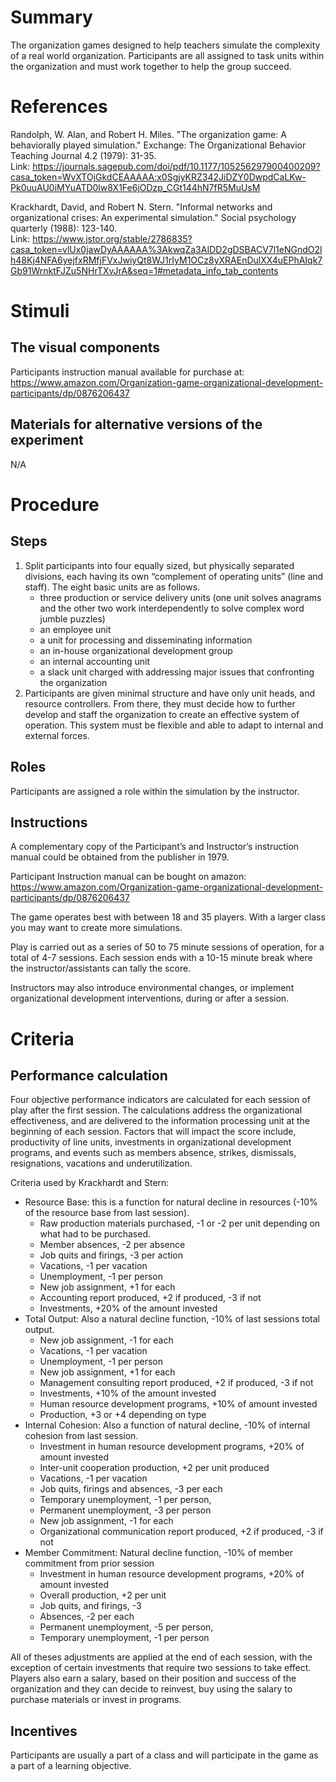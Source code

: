 # Summary
The organization games designed to help teachers simulate the complexity of a real world organization.  Participants are all assigned to task units within the organization and must work together to help the group succeed.

# References
Randolph, W. Alan, and Robert H. Miles. "The organization game: A behaviorally played simulation." Exchange: The Organizational Behavior Teaching Journal 4.2 (1979): 31-35.  
Link: https://journals.sagepub.com/doi/pdf/10.1177/105256297900400209?casa_token=WvXTOjGkdCEAAAAA:x0SgjyKRZ342JiDZY0DwpdCaLKw-Pk0uuAU0iMYuATD0lw8X1Fe6jODzp_CGt144hN7fR5MuUsM

Krackhardt, David, and Robert N. Stern. "Informal networks and organizational crises: An experimental simulation." Social psychology quarterly (1988): 123-140.  
Link: https://www.jstor.org/stable/2786835?casa_token=vlUx0jawDyAAAAAA%3AkwqZa3AIDD2gDSBACV7l1eNGndO2lh48Kj4NFA6yejfxRMfjFVxJwiyQt8WJ1rIyM1OCz8yXRAEnDulXX4uEPhAIqk7Gb91WrnktFJZu5NHrTXvJrA&seq=1#metadata_info_tab_contents

# Stimuli
## The visual components
Participants instruction manual available for purchase at:  
https://www.amazon.com/Organization-game-organizational-development-participants/dp/0876206437

## Materials for alternative versions of the experiment 
N/A

# Procedure
## Steps
1. Split participants into four equally sized, but physically separated divisions, each having its own “complement of operating units” (line and staff).  The eight basic units are as follows.
    - three production or service delivery units (one unit solves anagrams and the other two work interdependently to solve complex word jumble puzzles)
    - an employee unit
    - a unit for processing and disseminating information
    - an in-house organizational development group
    - an internal accounting unit
    - a slack unit charged with addressing major issues that confronting the organization
2. Participants are given minimal structure and have only unit heads, and resource controllers. From there, they must decide how to further develop and staff the organization to create an effective system of operation.  This system must be flexible and able to adapt to internal and external forces.

## Roles 
Participants are assigned a role within the simulation by the instructor.

## Instructions
A complementary copy of the Participant’s and Instructor’s instruction manual could be obtained from the publisher in 1979.

Participant Instruction manual can be bought on amazon:
https://www.amazon.com/Organization-game-organizational-development-participants/dp/0876206437


The game operates best with between 18 and 35 players.  With a larger class you may want to create more simulations.

Play is carried out as a series of 50 to 75 minute sessions of operation, for a total of 4-7 sessions.  Each session ends with a 10-15 minute break where the instructor/assistants can tally the score.

Instructors may also introduce environmental changes, or implement organizational development interventions, during or after a session.

# Criteria
## Performance calculation
Four objective performance indicators are calculated for each session of play after the first session.  The calculations address the organizational effectiveness, and are delivered to the information processing unit at the beginning of each session.  Factors that will impact the score include, productivity of line units, investments in organizational development programs, and events such as members absence, strikes, dismissals, resignations, vacations and underutilization.

Criteria used by Krackhardt and Stern:  
- Resource Base: this is a function for natural decline in resources (-10% of the resource base from last session). 
    - Raw production materials purchased, -1 or -2 per unit depending on what had to be purchased.
    - Member absences, -2 per absence
    - Job quits and firings, -3 per action
    - Vacations, -1 per vacation
    - Unemployment, -1 per person
    - New job assignment, +1 for each
    - Accounting report produced, +2 if produced, -3 if not
    - Investments, +20% of the amount invested
- Total Output: Also a natural decline function, -10% of last sessions total output.
    - New job assignment, -1 for each
    - Vacations, -1 per vacation
    - Unemployment, -1 per person
    - New job assignment, +1 for each
    - Management consulting report produced, +2 if produced, -3 if not
    - Investments, +10% of the amount invested
    - Human resource development programs, +10% of amount invested
    - Production, +3 or +4 depending on type
- Internal Cohesion: Also a function of natural decline, -10% of internal cohesion from last session.
    - Investment in human resource development programs, +20% of amount invested
    - Inter-unit cooperation production, +2 per unit produced
    - Vacations, -1 per vacation
    - Job quits, firings and absences, -3 per each
    - Temporary unemployment, -1 per person, 
    - Permanent unemployment, -3 per person
    - New job assignment, -1 for each
    - Organizational communication report produced, +2 if produced, -3 if not
- Member Commitment: Natural decline function, -10% of member commitment from prior session
    - Investment in human resource development programs, +20% of amount invested
    - Overall production, +2 per unit
    - Job quits, and firings, -3
    - Absences, -2 per each
    - Permanent unemployment, -5 per person,
    - Temporary unemployment, -1 per person 

All of theses adjustments are applied at the end of each session, with the exception of certain investments that require two sessions to take effect.  Players also earn a salary, based on their position and success of the organization and they can decide to reinvest, buy using the salary to purchase materials or invest in programs.

## Incentives
Participants are usually a part of a class and will participate in the game as a part of a learning objective.
